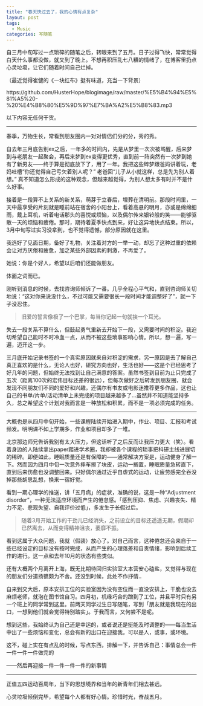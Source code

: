 ```yaml
---
title: "春天快过去了，我的心情有点复杂"
layout: post
tags:
  - Music
categories: 写随笔
---
```


自三月中旬写过一点琐碎的随笔之后，转眼来到了五月。日子过得飞快，常常觉得白天什么事都没做，就又到了晚上。不想再积压乱七八糟的情绪了，在博客里扔点心灵垃圾，让它们随着时间自己烂掉。

（最近觉得崔健的《一块红布》挺有味道，充当一下背景）

<p>https://github.com/HusterHope/blogimage/raw/master/%E5%B4%94%E5%81%A5%20-%20%E4%B8%80%E5%9D%97%E7%BA%A2%E5%B8%83.mp3</p>

以下内容无任何干货。

<!-- more -->

---

春季，万物生长，常看到朋友圈内一对对情侣们分的分，秀的秀。

自去年三月底告别ex之后，一年多的时间内，先是从梦里一次次被骂醒，后来梦到与老朋友一起聚会，再后来梦到ex变得更优秀，直到前一阵突然有一次梦到她有了新男友——终于算是彻底放下了，用了一年。我把这些碎梦跟爸妈讲着玩，老妈吐槽“你还觉得自己亏欠着别人呢？” 老爸回“儿子从小就这样，总是先为别人着想。” 真不知道怎么形成的这种观念，但越来越觉得，为别人想太多有时并不是什么好事。

接着是一段算不上关系的新关系，萌芽于立春后，埋葬在清明前。那段时间里，一天中最享受的片刻就是睡前站在宿舍的小阳台上，看着高悬的明月，亦或是绵绵细雨，戴上耳机，听着电话那头的喜悦或烦恼，以及偶尔传来银铃般的笑——能够驱散一天的烦恼和疲倦。那时，期待着夏季快点到来，好让这异地快点结束。所以，3月中旬写过实习没拿到，也不觉得遗憾，部分原因就在这里。

我选好了见面日期，备好了礼物，关注着对方的一举一动，却忘了这种过重的依赖会让对方厌倦和疲惫，加之某些外部因素的刺激，不再爱了。

她说：你是个好人，希望以后咱们还能做朋友。

体面之词而已。

刚听到消息的时候，去找咨询师倾诉了一番。几乎全程心平气和，直到咨询师关切地说：“这对你来说没什么，不过可能又需要很长一段时间才能调整好了”，就一下子没忍住。

> 旧爱的誓言像极了一个巴掌，每当你记起一句就挨一个耳光。

失去一段关系不算什么，但鼓起勇气重新去开始下一段，又需要时间的积淀。我迫切希望自己能时不时冷血一点，从而不被这些琐事影响心情。所以，想一遍，写一遍，迈开这一步。

三月底开始记录书签的一个真实原因就来自对积淀的需求，另一原因是去了解自己真正喜欢的是什么，无论人也好，研究方向也好，生活也好——这是个已经思考了好几年的问题，但始终无法找到让自己满意的答案。虽然书签到目前为止只完成了五次（距离100次的宏伟目标还差的很远），但每次做好之后转发到朋友圈，就会发现不同朋友们不同的爱好和兴趣，还偶尔有书友或电影迷推荐更多作品，这也让自己的书单/片单/活动清单上未完成的项目越来越多了…虽然并不知道能坚持多久，总之希望这个计划对我而言是一种放松和积累，而不是一项必须完成的任务。

---

大概也是从四月中旬开始，一些课程陆续开始进入期中，作业、项目、汇报和考试频发。明明课不如上学期多，作业和项目却多了一堆。

北京那边师兄告诉我别有太大压力，但这话听了之后反而让我压力更大（笑）。看着身边的人陆续拿出paper踏进学术圈，我却被各个课程的琐事把科研主线进展切的稀碎。即便如此，睡眠质量还是有保障的——通常解决方案是，运动健身了解一下。然而因为四月中旬一次意外摔车擦了块皮，运动一搁置，睡眠质量急转直下，直到后来伤愈也没调整回来。只好偶尔通过近乎自虐式的运动，让疲劳感完全吞没掉那些胡思乱想，换来一宿好觉。

看到一期心理学的推送，讲「五月病」的症状，准确的说，这是一种“Adjustment disorder”，一种无法适应环境而产生的倦怠感。「感到压抑、焦虑、兴趣丧失、精力不足、悲观失望、自我评价过低」，多发生于长假过后。

> 随着3月开始工作的干劲儿已经消失，之前设立的目标还遥遥无期，假期却已然离去，从而变得精神沮丧，萎靡不振。

看到这属于大众问题，我就（假装）放心了。对自己而言，这种倦怠还会来自于一些已经设定的目标没有按时完成，从而产生的心理落差和自责情绪，影响到后续工作的进行。这一点和去年10月的状态有些类似。

还有大概两个月离开上海，既无比期待回归实验室大本营安心磕盐，又觉得与现在的朋友们分道扬镳颇为不舍。还没到时候，此处不作抒情..

自来到交大后，原本安排工位的实验室因为没有空位而一直没安排上，干脆也没去麻烦老师，就泡在图书馆自习。四月初，机缘巧合的蹭到了工位，并且平时只有另一个班上的同学常到这里。前两天同学过生日写随笔，写到「朋友就是我现在的出口，一想到他们就会觉得特别踏实」。于我而言，又何尝不是呢。

想到这些，我始终认为自己还是幸运的，或者说还是挺能及时调整的——每当生活中出了一些烦恼和变化，总会有新的出口在迎接我。可以是人，或事，或环境。

这不，碰上实在有点乱的时候，写点东西，排解一下，并告诉自己：事情总会一件一件一件一件做完的

——然后再迎接一件一件一件一件的新事情

---

正值五四运动百周年，当下的思想境界和当年的新青年们相去甚远。



心灵垃圾倾倒完毕，希望每个人都有好心情。珍惜时光，奋战五月。